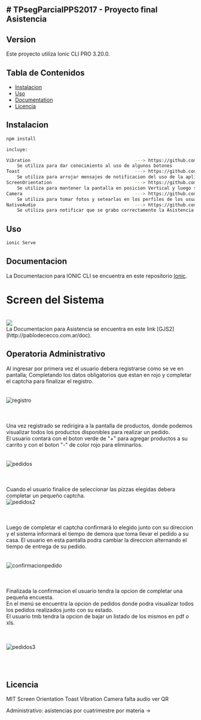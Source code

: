 ## # TPsegParcialPPS2017 - Proyecto final Asistencia
 
## Version

Este proyecto utiliza Ionic CLI PRO 3.20.0.

## Tabla de Contenidos

* [Instalacion](#instalacion)
* [Uso](#uso)
* [Documentation](#documentacion)
* [Licencia](#licencia)

## Instalacion

```bash
npm install 

incluye:

Vibration                                		---> https://github.com/apache/cordova-plugin-vibration
    Se utiliza para dar conocimiento al uso de algunos botones
Toast                                    		---> https://github.com/EddyVerbruggen/Toast-PhoneGap-Plugin
    Se utiliza para arrojar mensajes de notificacion del uso de la aplicacion al resetear la clave del usuario
ScreenOrientation                          		---> https://github.com/apache/cordova-plugin-screen-orientation
    Se utiliza para mantener la pantalla en posicion Vertical y luego se cambia a horizontal en los reportes.
Camera                                   		---> https://github.com/apache/cordova-plugin-camera
    Se utiliza para tomar fotos y setearlas en los perfiles de los usuarios
NativeAudio                                     ---> https://github.com/floatinghotpot/cordova-plugin-nativeaudio
    Se utiliza para notificar que se grabo correctamente la Asistencia    

```

## Uso

```bash
ionic Serve
```

## Documentacion

La Documentacion para IONIC CLI se encuentra en este repositorio [Ionic](https://ionicframework.com/docs/api/).

<h1>Screen del Sistema</h1><br>
<img src='https://pablodececco.com.ar/images/home.png'/><br>
La Documentacion para Asistencia se encuentra en este link [GJS2](http://pablodececco.com.ar/doc).


<h2>Operatoria Administrativo</h2>

<div>
	Al ingresar por primera vez el usuario debera registrarse como se ve en pantalla; Completando los datos obligatorios que estan en rojo y completar el captcha para finalizar el registro.
</div>
<br><br>
<img src="https://pablodececco.com.ar/assets/img/registro.jpg" alt="registro">
<br><br><br><br>
<div>
	Una vez registrado se redirigira a la pantalla de productos, donde podemos visualizar todos los productos disponibles para realizar un pedido.<br>
	El usuario contará con el boton verde de "+" para agregar productos a su carrito y con el boton "-" de color rojo para eliminarlos.
</div>
<br><br>
<img src="https://pablodececco.com.ar/assets/img/pedidos.jpg" alt="pedidos">
<br><br><br><br>
<div>
	Cuando el usuario finalice de seleccionar las pizzas elegidas debera completar un pequeño captcha.
</div>
<img src="https://pablodececco.com.ar/assets/img/pedidos2.jpg" alt="pedidos2">
<br><br><br><br>
<div>
	Luego de completar el captcha confirmará lo elegido junto con su direccion y el sistema informará el tiempo de demora que toma llevar el pedido a su casa. El usuario en esta pantalla podra cambiar la direccion alternando el tiempo de entrega de su pedido.
</div>
<br><br>
<img src="https://pablodececco.com.ar/assets/img/confirmacionpedido.jpg" alt="confirmacionpedido">
<br><br><br><br>
<div>
	Finalizada la confirmacion el usuario tendra la opcion de completar una pequeña encuesta.<br>
	En el menú se encuentra la opcion de pedidos donde podra visualizar todos los pedidos realizados junto con su estado.<br>
	El usuario tmb tendra la opcion de bajar  un listado de los mismos en pdf o xls.
</div>

<br><br>
<img src="https://pablodececco.com.ar/assets/img/pedidos3.jpg" alt="pedidos3">
<br><br><br><br>
<div>
	
</div>


## Licencia

MIT
Screen Orientation
Toast
Vibration
Camera
falta audio
ver QR

Administrativo:
asistencias por cuatrimestre por materia ->

